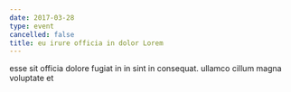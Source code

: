 ```yaml
---
date: 2017-03-28
type: event
cancelled: false
title: eu irure officia in dolor Lorem
---
```

esse sit officia dolore fugiat in in sint in consequat. ullamco cillum magna voluptate et